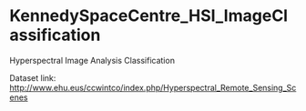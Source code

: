 # KennedySpaceCentre_HSI_ImageClassification
Hyperspectral Image Analysis Classification

Dataset link: http://www.ehu.eus/ccwintco/index.php/Hyperspectral_Remote_Sensing_Scenes

